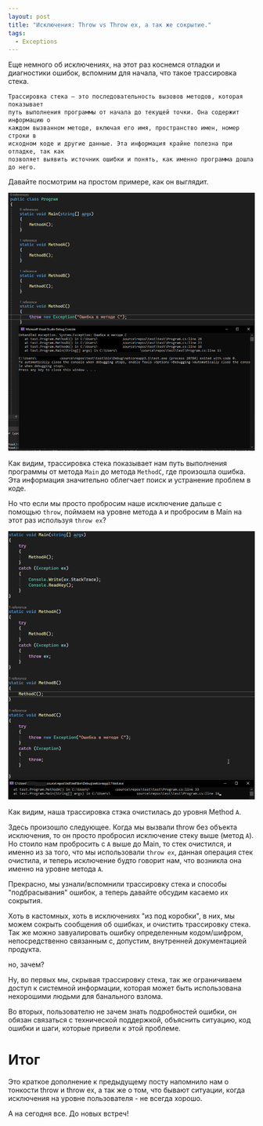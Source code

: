 ```yaml
---
layout: post
title: "Исключения: Throw vs Throw ex, а так же сокрытие."
tags:
  - Exceptions
---
```

Еще немного об исключениях, на этот раз коснемся отладки и диагностики ошибок, вспомним для начала, что такое трассировка стека.

```
Трассировка стека – это последовательность вызовов методов, которая показывает
путь выполнения программы от начала до текущей точки. Она содержит информацию о 
каждом вызванном методе, включая его имя, пространство имен, номер строки в 
исходном коде и другие данные. Эта информация крайне полезна при отладке, так как 
позволяет выявить источник ошибки и понять, как именно программа дошла до него.

```

Давайте посмотрим на простом примере, как он выглядит.


![](/assets/Pasted%20image%2020240422011529.png)


Как видим, трассировка стека показывает нам путь выполнения программы от метода `Main` до метода `MethodC`, где произошла ошибка. Эта информация значительно облегчает поиск и устранение проблем в коде.

Но что если мы просто пробросим наше исключение дальше с помощью `throw`, поймаем на уровне метода `A` и пробросим в Main на этот раз используя `throw ex`?


![](/assets/Pasted%20image%2020240422012111.png)

Как видим, наша трассировка стэка очистилась до уровня Method `A`.

Здесь произошло следующее.
Когда мы вызвали throw без объекта исключения, то он просто пробросил исключение стеку выше (метод `A`). Но стоило нам пробросить с `A` выше до Main, то стек очистился, и именно из за того, что мы использовали `throw ex`, данная операция стек очистила, и теперь исключение будто говорит нам, что возникла она именно на уровне метода `A`.

Прекрасно, мы узнали/вспомнили трассировку стека и способы "подбрасывания" ошибок, а теперь давайте обсудим касаемо их сокрытия.

Хоть в кастомных, хоть в исключениях "из под коробки", в них, мы можем сокрыть сообщения об ошибках, и очистить трассировку стека. Так же можно завуалировать ошибку определенным кодом/шифром, непосредственно связанным с, допустим, внутренней документацией продукта.

но, зачем?

Ну, во первых мы, скрывая трассировку стека, так же ограничиваем доступ к системной информации, которая может быть использована нехорошими людьми для банального взлома.

Во вторых, пользователю не зачем знать подробностей ошибки, он обязан связаться с технической поддержкой, объяснить ситуацию, код ошибки и шаги, которые привели к этой проблеме.

# Итог
Это краткое дополнение к предыдущему посту напомнило нам о тонкости throw и throw ex, а так же о том, что бывают ситуации, когда исключения на уровне пользователя - не всегда хорошо.

А на сегодня все. До новых встреч!
